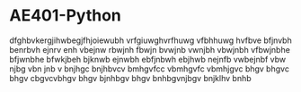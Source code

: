 # AE401-Python
dfghbvkergjihwbegjfhjoiewubh vrfgiuwghvrfhuwg vfbhhuwg hvfbve bfjnvbh benrbvh ejnrv enh vbejnw rbwjnh fbwjn bvwjnb vwnjbh vbwjnbh vfbwjnbhe bfjwnbhe bfwkjbeh bjknwb ejnwbh ebfjnbwh ebjhwb nejnfb vwbejnbf vbw njbg vbn jnb v bnjhgc bnjhbvcv bmhgvfcc vbmhgvfc vbmhjgvc bhgv bhgvc bhgv cbgvcvbhgv bhgv bjnhbgv bhgv bnhbgvnjbgv bnjklhv bnhb
